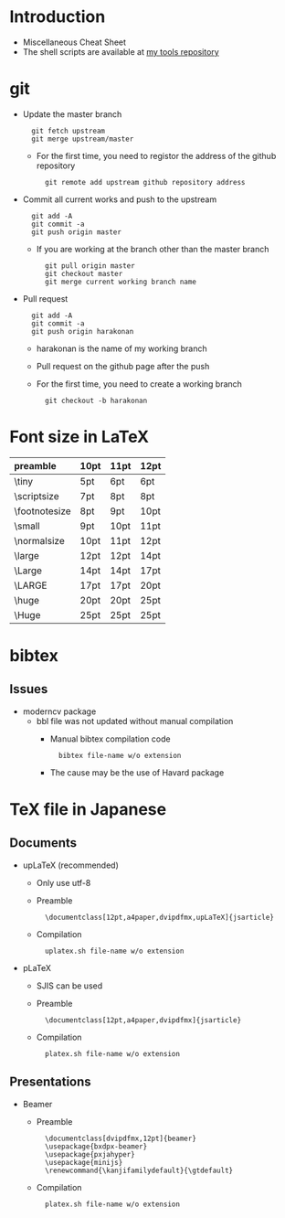 # Introduction
- Miscellaneous Cheat Sheet
- The shell scripts are available at [my tools repository](https://github.com/harakonan/tools/tree/master/sh)

# git
- Update the master branch

		git fetch upstream
		git merge upstream/master

	- For the first time, you need to registor the address of the github repository

			git remote add upstream github repository address

- Commit all current works and push to the upstream

		git add -A
		git commit -a
		git push origin master

	- If you are working at the branch other than the master branch

			git pull origin master
			git checkout master
			git merge current working branch name

- Pull request

		git add -A
		git commit -a
		git push origin harakonan

	- harakonan is the name of my working branch
	- Pull request on the github page after the push
	- For the first time, you need to create a working branch

			git checkout -b harakonan


# Font size in LaTeX
| preamble | 10pt | 11pt | 12pt |
|:---|:---|:---|:---|
| \tiny | 5pt | 6pt | 6pt |
| \scriptsize | 7pt | 8pt | 8pt |
| \footnotesize | 8pt | 9pt | 10pt |
| \small | 9pt | 10pt | 11pt |
| \normalsize | 10pt | 11pt | 12pt |
| \large | 12pt | 12pt | 14pt |
| \Large | 14pt | 14pt | 17pt |
| \LARGE | 17pt | 17pt | 20pt |
| \huge | 20pt | 20pt | 25pt |
| \Huge | 25pt | 25pt | 25pt |

# bibtex
## Issues
- moderncv package
	- bbl file was not updated without manual compilation
		- Manual bibtex compilation code

				bibtex file-name w/o extension

		- The cause may be the use of Havard package


# TeX file in Japanese
## Documents
- upLaTeX (recommended)
	- Only use utf-8
	- Preamble

		    \documentclass[12pt,a4paper,dvipdfmx,upLaTeX]{jsarticle}

	- Compilation

			uplatex.sh file-name w/o extension


- pLaTeX
	- SJIS can be used
	- Preamble

			\documentclass[12pt,a4paper,dvipdfmx]{jsarticle}

	- Compilation

			platex.sh file-name w/o extension


## Presentations
- Beamer
	- Preamble

			\documentclass[dvipdfmx,12pt]{beamer}
			\usepackage{bxdpx-beamer}
			\usepackage{pxjahyper}
			\usepackage{minijs}
			\renewcommand{\kanjifamilydefault}{\gtdefault}

	- Compilation

			platex.sh file-name w/o extension